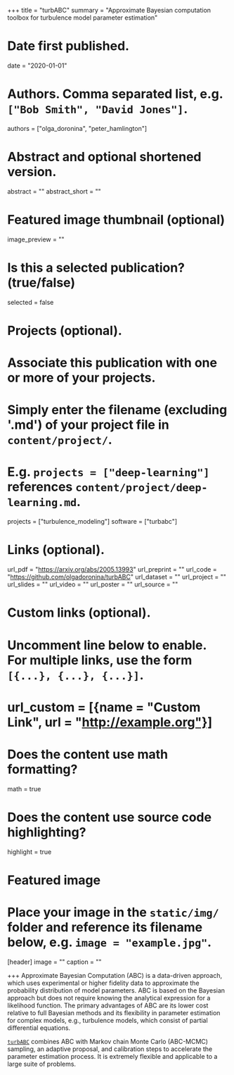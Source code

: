 +++
title = "turbABC"
summary = "Approximate Bayesian computation toolbox for turbulence model parameter estimation"

# Date first published.
date = "2020-01-01"

# Authors. Comma separated list, e.g. `["Bob Smith", "David Jones"]`.
authors = ["olga_doronina", "peter_hamlington"]

# Abstract and optional shortened version.
abstract = ""
abstract_short = ""

# Featured image thumbnail (optional)
image_preview = ""

# Is this a selected publication? (true/false)
selected = false

# Projects (optional).
#   Associate this publication with one or more of your projects.
#   Simply enter the filename (excluding '.md') of your project file in `content/project/`.
#   E.g. `projects = ["deep-learning"]` references `content/project/deep-learning.md`.
projects = ["turbulence_modeling"]
software = ["turbabc"]

# Links (optional).
url_pdf = "https://arxiv.org/abs/2005.13993"
url_preprint = ""
url_code = "https://github.com/olgadoronina/turbABC"
url_dataset = ""
url_project = ""
url_slides = ""
url_video = ""
url_poster = ""
url_source = ""

# Custom links (optional).
#   Uncomment line below to enable. For multiple links, use the form `[{...}, {...}, {...}]`.
# url_custom = [{name = "Custom Link", url = "http://example.org"}]

# Does the content use math formatting?
math = true

# Does the content use source code highlighting?
highlight = true

# Featured image
# Place your image in the `static/img/` folder and reference its filename below, e.g. `image = "example.jpg"`.
[header]
image = ""
caption = ""

+++
Approximate Bayesian Computation (ABC) is a data-driven approach, which uses experimental or higher fidelity data to
approximate the probability distribution of model parameters. ABC is based on the Bayesian approach but does not
require knowing the analytical expression for a likelihood function. The primary advantages of ABC are its lower
cost relative to full Bayesian methods and its flexibility in parameter estimation for complex models, e.g.,
turbulence models, which consist of partial differential equations.

[`turbABC`](https://github.com/olgadoronina/turbABC) combines ABC with Markov chain Monte Carlo (ABC-MCMC) sampling, an adaptive proposal, and calibration
steps to accelerate the parameter estimation process. It is extremely flexible and applicable to a
large suite of problems.
